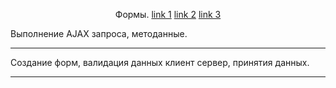 <p align="center"> Формы.
<a href="https://www.yiiframework.com/doc/api/2.0/yii-widgets-activefield#$template-detail" target="_blank">link 1</a>
<a href="https://www.yiiframework.com/doc/guide/2.0/en/structure-models" target="_blank">link 2</a>
<a href="https://yiiframework.com.ua/ru/doc/guide/2/input-validation/" target="_blank">link 3</a>
</p>

Выполнение AJAX запроса, методанные.

------------

Создание форм, валидация данных клиент сервер, принятия данных.

------------
